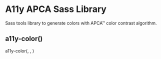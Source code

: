 # A11y APCA Sass Library
 
Sass tools library to generate colors with APCA™ color contrast algorithm.

## a11y-color()
a11y-color(<foreground color>, <background color>, <parameters>)


